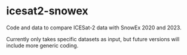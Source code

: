 # icesat2-snowex
Code and data to compare ICESat-2 data with SnowEx 2020 and 2023.

Currently only takes specific datasets as input, but future versions will include more generic coding.
